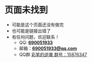 # 页面未找到
- 可能是这个页面还没有做完
- 也可能是链接出错了
- 有任何问题，欢迎联系！
    - QQ: **[690051933](tencent://message/?uin=690051933)**
    - 邮箱：**690051933@qq.com**
    - QQ群 [彩笔的逆袭 群号：15876347](https://jq.qq.com/?_wv=1027&k=e6eqbt1u)